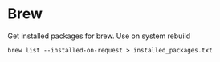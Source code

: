 # Brew

Get installed packages for brew.
Use on system rebuild

```{bash}
brew list --installed-on-request > installed_packages.txt
```
